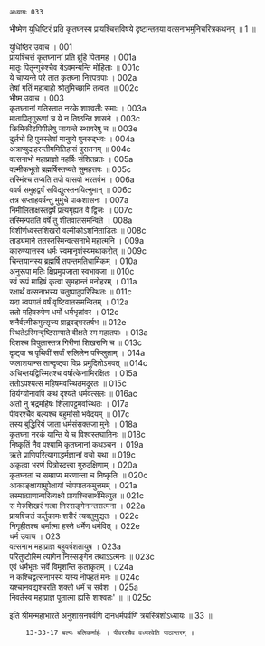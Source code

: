 	अध्यायः 033

भीष्मेण युधिष्टिरं प्रति कृतघ्नस्य प्रायश्चित्तविषये दृष्टान्ततया वत्सनाभमुनिचरित्रकथनम् ॥ 1 ॥

युधिष्ठिर उवाच ।	001  
प्रायश्चित्तं कृतघ्नानां प्रति ब्रूहि पितामह ।	001a  
मातॄः पितॄन्गुरुंश्चैव येऽवमन्यन्ति मोहिताः ॥	001c  
ये चाप्यन्ते परे तात कृतघ्ना निरपत्रपाः ।	002a  
तेषां गतिं महाबाहो श्रोतुमिच्छामि तत्वतः ॥	002c  
भीष्म उवाच ।	003  
कृतघ्नानां गतिस्तात नरके शाश्वतीः समाः ।	003a  
मातापितृगुरूणां च ये न तिष्ठन्ति शासने ।	003c  
क्रिमिकीटपिपीलेषु जायन्ते स्थावरेषु च ॥	003e  
दुर्लभो हि पुनस्तेषां मानुष्ये पुनरुद्भवः ।	004a  
अत्राप्युदाहरन्तीममितिहासं पुरातनम् ॥	004c  
वत्सनाभो महाप्राज्ञो महर्षिः संशितव्रतः ।	005a  
वल्मीकभूतो ब्रह्मर्षिस्तप्यते सुमहत्तपः ॥	005c  
तस्मिंश्च तप्यति तपो वासवो भरतर्षभ ।	006a  
ववर्ष समुहद्वर्षं सविद्युत्स्तनयित्नुमान् ॥	006c  
तत्र सप्ताहवर्षन्तु मुमुचे पाकशासनः ।	007a  
निमीलिताक्षस्तद्वर्षं प्रत्यगृह्यत वै द्विजः ॥	007c  
तस्मिन्पतति वर्षे तु शीतवातसमन्विते ।	008a  
विशीर्णध्वस्तशिखरो वल्मीकोऽशनिताडितः ॥	008c  
ताड्यमाने ततस्तस्मिन्वत्सनाभे महात्मनि ।	009a  
कारुण्यात्तस्य धर्मः स्वमानृशंस्यमथाकरोत् ॥	009c  
चिन्तयानस्य ब्रह्मर्षि तपन्तमतिधार्मिकम् ।	010a  
अनुरूपा मतिः क्षिप्रमुपजाता स्वभावजा ॥	010c  
स्वं रूपं माहिषं कृत्वा सुमहान्तं मनोहरम् ।	011a  
रक्षार्थं वत्सनाभस्य चतुष्पादुपरिस्थितः ॥	011c  
यदा त्वपगतं वर्षं वृष्टिवातसमन्वितम् ।	012a  
ततो महिषरुपेण धर्मो धर्मभृतांवर ।	012c  
शनैर्वल्मीकमुत्सृज्य प्राद्रवद्भरतर्षभ ॥	012e  
स्थितेऽस्मिन्वृष्टिसम्पाते वीक्षते स्म महातपाः ।	013a  
दिशश्च विपुलास्तत्र गिरीणां शिखराणि च ॥	013c  
दृष्ट्वा च पृथिवीं सर्वां सलिलेन परिप्लुताम् ।	014a  
जलाशयान्स तान्दृष्ट्वा विप्रः प्रमुदितोऽभवत् ॥	014c  
अचिन्तयद्विस्मितश्च वर्षात्केनाभिरक्षितः ।	015a  
ततोऽपश्यत्स महिषमवस्थितमदूरतः ॥	015c  
तिर्यग्योनावपि कथं दृश्यते धर्मवत्सलः ॥	016ac  
अतो नु भद्रमहिषः शिलापट्टमवस्थितः ।	017a  
पीवरश्चैव बल्यश्च बहुमांसो भवेदयम् ॥	017c  
तस्य बुद्धिरियं जाता धर्मसंसक्तजा मुनेः ।	018a  
कृतघ्ना नरकं यान्ति ये च विश्वस्तघातिनः ॥	018c  
निष्कृतिं नैव पश्यामि कृतघ्नानां कथञ्चन ।	019a  
ऋते प्राणिपरित्यागाद्धर्मज्ञानां वचो यथा ॥	019c  
अकृत्वा भरणं पित्रोरदत्त्वा गुरुदक्षिणाम् ।	020a  
कृतघ्नतां च सम्प्राप्य मरणान्ता च निष्कृतिः ॥	020c  
आकाङ्क्षायामुपेक्षायां चोपपातकमुत्तमम् ।	021a  
तस्मात्प्राणान्परित्यक्ष्ये प्रायश्चित्तार्थमित्युत ॥	021c  
स मेरुशिखरं गत्वा निस्सङ्गेनान्तरात्मना ।	022a  
प्रायश्चित्तं कर्तुकामः शरीरं त्यक्तुमुद्यतः ।	022c  
निगृहीतश्च धर्मात्मा हस्ते धर्मेण धर्मवित् ॥	022e  
धर्म उवाच ।	023  
वत्सनाभ महाप्राज्ञ बहुवर्षशतायुष ।	023a  
परितुष्टोस्मि त्यागेन निस्सङ्गेन तथाऽऽत्मनः ॥	023c  
एवं धर्मभृतः सर्वे विमृशन्ति कृताकृतम् ।	024a  
न कश्चिद्वत्सनाभस्य यस्य नोपहतं मनः ॥	024c  
यश्चानवद्यश्चरति शक्तो धर्मं च सर्वशः ।	025a  
निवर्तस्व महाप्राज्ञ पूतात्मा ह्यसि शाश्वतः' ॥ ॥	025c  
	
इति श्रीमन्महाभारते अनुशासनपर्वणि दानधर्मपर्वणि त्रयस्त्रिंशोऽध्यायः ॥ 33 ॥

		13-33-17 बल्यः बलिकर्मार्हः । पीवरश्चैव वध्यश्वेति पाठान्तरम् ॥  
